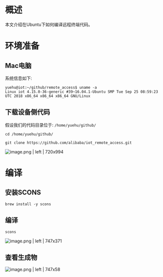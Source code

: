 # 概述
本文介绍在Ubuntu下如何编译远程终端代码。
# 环境准备
## Mac电脑
系统信息如下:
```plain
yuehu@iot:~/github/remote_access$ uname -a
Linux iot 4.15.0-36-generic #39~16.04.1-Ubuntu SMP Tue Sep 25 08:59:23 UTC 2018 x86_64 x86_64 x86_64 GNU/Linux
```
## 下载设备侧代码
假设我们的代码目录位于:  `/home/yuehu/github/`
```plain
cd /home/yuehu/github/

git clone https://github.com/alibaba/iot_remote_access.git
```



![image.png | left | 720x994](https://cdn.nlark.com/lark/0/2018/png/16055/1543648691373-c588ece1-a2af-49dc-8185-61a7e51a6e39.png "")

# 编译
## 安装SCONS
```plain
brew install -y scons
```
## 编译
```plain
scons
```


![image.png | left | 747x371](https://cdn.nlark.com/lark/0/2018/png/16055/1543648742222-63b5275a-99e1-4f3b-8dc9-1384919a43f9.png "")

## 查看生成物


![image.png | left | 747x58](https://cdn.nlark.com/lark/0/2018/png/16055/1543648764228-487070fc-3649-4f83-ad81-4a303c83bad6.png "")


